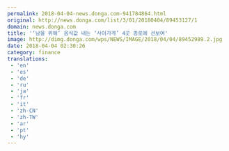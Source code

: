 ```yaml
---
permalink: 2018-04-04-news.donga.com-941784864.html
original: http://news.donga.com/list/3/01/20180404/89453127/1
domain: news.donga.com
title: '‘남을 위해’ 음식값 내는 ‘사이가게’ 4곳 종로에 선보여'
image: http://dimg.donga.com/wps/NEWS/IMAGE/2018/04/04/89452989.2.jpg
date: 2018-04-04 02:30:26
category: finance
translations: 
 - 'en'
 - 'es'
 - 'de'
 - 'ru'
 - 'ja'
 - 'fr'
 - 'it'
 - 'zh-CN'
 - 'zh-TW'
 - 'ar'
 - 'pt'
 - 'hy'
---
```



